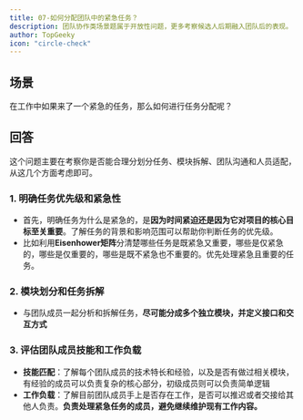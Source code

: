 ```yaml
---
title: 07-如何分配团队中的紧急任务？
description: 团队协作类场景题属于开放性问题，更多考察候选人后期融入团队后的表现。
author: TopGeeky
icon: "circle-check"
---
```


## 场景

在工作中如果来了一个紧急的任务，那么如何进行任务分配呢？

## 回答

这个问题主要在考察你是否能合理分划分任务、模块拆解、团队沟通和人员适配，从这几个方面考虑即可。

### 1. 明确任务优先级和紧急性

- 首先，明确任务为什么是紧急的，是**因为时间紧迫还是因为它对项目的核心目标至关重要**。了解任务的背景和影响范围可以帮助你判断任务的优先级。
- 比如利用**Eisenhower矩阵**分清楚哪些任务是既紧急又重要，哪些是仅紧急的，哪些是仅重要的，哪些是既不紧急也不重要的。优先处理紧急且重要的任务。

### 2. 模块划分和任务拆解

- 与团队成员一起分析和拆解任务，**尽可能分成多个独立模块，并定义接口和交互方式**

### 3. 评估团队成员技能和工作负载

- **技能匹配**：了解每个团队成员的技术特长和经验，以及是否有做过相关模块，有经验的成员可以负责复杂的核心部分，初级成员则可以负责简单逻辑
- **工作负载**：了解目前团队成员手上是否存在工作，是否可以推迟或者交接给其他人负责。**负责处理紧急任务的成员，避免继续维护现有工作内容。**

